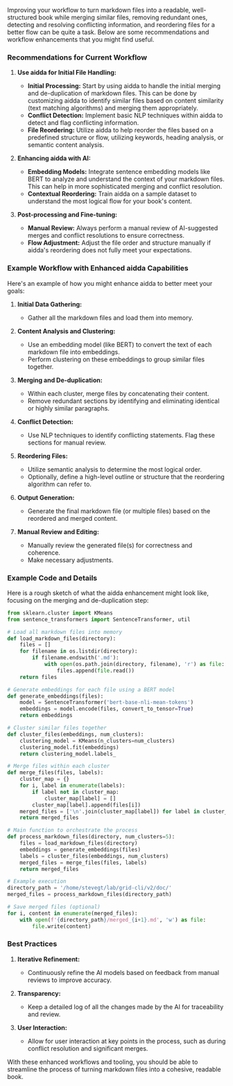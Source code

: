 Improving your workflow to turn markdown files into a readable, well-structured book while merging similar files, removing redundant ones, detecting and resolving conflicting information, and reordering files for a better flow can be quite a task. Below are some recommendations and workflow enhancements that you might find useful. 

### Recommendations for Current Workflow
1. **Use aidda for Initial File Handling:**
   - **Initial Processing:** Start by using aidda to handle the initial merging and de-duplication of markdown files. This can be done by customizing aidda to identify similar files based on content similarity (text matching algorithms) and merging them appropriately.
   - **Conflict Detection:** Implement basic NLP techniques within aidda to detect and flag conflicting information.
   - **File Reordering:** Utilize aidda to help reorder the files based on a predefined structure or flow, utilizing keywords, heading analysis, or semantic content analysis.

2. **Enhancing aidda with AI:**
   - **Embedding Models:** Integrate sentence embedding models like BERT to analyze and understand the context of your markdown files. This can help in more sophisticated merging and conflict resolution.
   - **Contextual Reordering:** Train aidda on a sample dataset to understand the most logical flow for your book's content.

3. **Post-processing and Fine-tuning:**
   - **Manual Review:** Always perform a manual review of AI-suggested merges and conflict resolutions to ensure correctness.
   - **Flow Adjustment:** Adjust the file order and structure manually if aidda's reordering does not fully meet your expectations.

### Example Workflow with Enhanced aidda Capabilities
Here's an example of how you might enhance aidda to better meet your goals:

1. **Initial Data Gathering:**
   - Gather all the markdown files and load them into memory.

2. **Content Analysis and Clustering:**
   - Use an embedding model (like BERT) to convert the text of each markdown file into embeddings.
   - Perform clustering on these embeddings to group similar files together.

3. **Merging and De-duplication:**
   - Within each cluster, merge files by concatenating their content.
   - Remove redundant sections by identifying and eliminating identical or highly similar paragraphs.

4. **Conflict Detection:**
   - Use NLP techniques to identify conflicting statements. Flag these sections for manual review.

5. **Reordering Files:**
   - Utilize semantic analysis to determine the most logical order.
   - Optionally, define a high-level outline or structure that the reordering algorithm can refer to.

6. **Output Generation:**
   - Generate the final markdown file (or multiple files) based on the reordered and merged content.

7. **Manual Review and Editing:**
   - Manually review the generated file(s) for correctness and coherence.
   - Make necessary adjustments.

### Example Code and Details
Here is a rough sketch of what the aidda enhancement might look like, focusing on the merging and de-duplication step:

```python
from sklearn.cluster import KMeans
from sentence_transformers import SentenceTransformer, util

# Load all markdown files into memory
def load_markdown_files(directory):
    files = []
    for filename in os.listdir(directory):
        if filename.endswith('.md'):
            with open(os.path.join(directory, filename), 'r') as file:
                files.append(file.read())
    return files

# Generate embeddings for each file using a BERT model
def generate_embeddings(files):
    model = SentenceTransformer('bert-base-nli-mean-tokens')
    embeddings = model.encode(files, convert_to_tensor=True)
    return embeddings

# Cluster similar files together
def cluster_files(embeddings, num_clusters):
    clustering_model = KMeans(n_clusters=num_clusters)
    clustering_model.fit(embeddings)
    return clustering_model.labels_

# Merge files within each cluster
def merge_files(files, labels):
    cluster_map = {}
    for i, label in enumerate(labels):
        if label not in cluster_map:
            cluster_map[label] = []
        cluster_map[label].append(files[i])
    merged_files = ['\n'.join(cluster_map[label]) for label in cluster_map]
    return merged_files

# Main function to orchestrate the process
def process_markdown_files(directory, num_clusters=5):
    files = load_markdown_files(directory)
    embeddings = generate_embeddings(files)
    labels = cluster_files(embeddings, num_clusters)
    merged_files = merge_files(files, labels)
    return merged_files

# Example execution
directory_path = '/home/stevegt/lab/grid-cli/v2/doc/'
merged_files = process_markdown_files(directory_path)

# Save merged files (optional)
for i, content in enumerate(merged_files):
    with open(f'{directory_path}/merged_{i+1}.md', 'w') as file:
        file.write(content)
```

### Best Practices
1. **Iterative Refinement:**
   - Continuously refine the AI models based on feedback from manual reviews to improve accuracy.
   
2. **Transparency:**
   - Keep a detailed log of all the changes made by the AI for traceability and review.

3. **User Interaction:**
   - Allow for user interaction at key points in the process, such as during conflict resolution and significant merges.

With these enhanced workflows and tooling, you should be able to streamline the process of turning markdown files into a cohesive, readable book.
